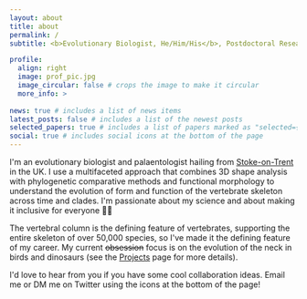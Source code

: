 ```yaml
---
layout: about
title: about
permalink: /
subtitle: <b>Evolutionary Biologist, He/Him/His</b>, Postdoctoral Research Fellow @ <a href="https://rnfelice.github.io/">Felice Lab (UCL)</a>

profile:
  align: right
  image: prof_pic.jpg
  image_circular: false # crops the image to make it circular
  more_info: >
 
news: true # includes a list of news items
latest_posts: false # includes a list of the newest posts
selected_papers: true # includes a list of papers marked as "selected={true}"
social: true # includes social icons at the bottom of the page
---
```

I'm an evolutionary biologist and palaentologist hailing from [Stoke-on-Trent](https://www.youtube.com/watch?v=DOnqBFYSQK0) in the UK. I use a multifaceted approach that combines 3D shape analysis with phylogenetic comparative methods and functional morphology to understand the evolution of form and function of the vertebrate skeleton across time and clades. I'm passionate about my science and about making it inclusive for everyone 🏳️‍🌈

The vertebral column is the defining feature of vertebrates, supporting the entire skeleton of over 50,000 species, so I've made it the defining feature of my career. My current <s>obsession</s> focus is on the evolution of the neck in birds and dinosaurs (see the [Projects](https://ryndmrk.github.io/projects/) page for more details).

I'd love to hear from you if you have some cool collaboration ideas. Email me or DM me on Twitter using the icons at the bottom of the page! 


